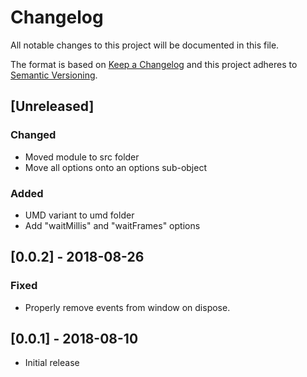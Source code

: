 # Changelog
All notable changes to this project will be documented in this file.

The format is based on [Keep a Changelog](http://keepachangelog.com/en/1.0.0/)
and this project adheres to [Semantic Versioning](http://semver.org/spec/v2.0.0.html).

## [Unreleased]
### Changed
- Moved module to src folder
- Move all options onto an options sub-object

### Added
- UMD variant to umd folder
- Add "waitMillis" and "waitFrames" options

## [0.0.2] - 2018-08-26
### Fixed
- Properly remove events from window on dispose.

## [0.0.1] - 2018-08-10
- Initial release
